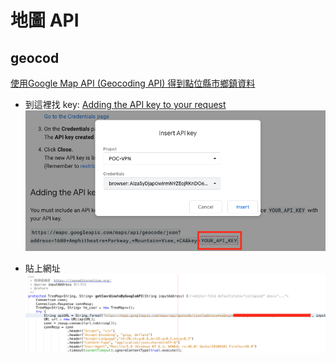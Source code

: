 # 地圖 API
## geocod
[使用Google Map API (Geocoding API) 得到點位縣市鄉鎮資料](https://icelandcheng.medium.com/%E4%BD%BF%E7%94%A8google-map-api-geocoding-api-%E5%BE%97%E5%88%B0%E9%BB%9E%E4%BD%8D%E7%B8%A3%E5%B8%82%E9%84%89%E9%8E%AE%E8%B3%87%E6%96%99-25bf5f0e4a21)
- 到這裡找 key: [Adding the API key to your request](https://developers.google.com/maps/documentation/geocoding/get-api-key?authuser=2#add_key)
    <br><img src="https://raw.githubusercontent.com/ShaqtinAFool/gitbook/master/img/cloud/gcp/api-geocode-key.png">

- 貼上網址
    <br><img src="https://raw.githubusercontent.com/ShaqtinAFool/gitbook/master/img/cloud/gcp/api-geocode-url.png">